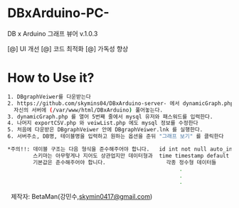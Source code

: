 # DBxArduino-PC-
DB x Arduino 그래프 뷰어 v.1.0.3

[@] UI 개선
[@] 코드 최적화
[@] 가독성 향상

# How to Use it?
```sh
1. DBgraphVeiwer를 다운받는다
2. https://github.com/skymins04/DBxArduino-server- 에서 dynamicGraph.php, exportCSV.php, veiwList.php 를 다운받아
  자신의 서버에 (/var/www/html/DBxArduino) 풀어놓는다.
3. dynamicGraph.php 를 열어 5번째 줄에서 mysql 유저와 패스워드를 입력한다.
4. 나머지 exportCSV.php 와 veiwList.php 에도 mysql 정보를 수정한다
5. 처음에 다운받은 DBgraphVeiwer 안에 DBgraphVeiwer.lnk 를 실행한다.
6. 서버주소, DB명, 테이블명을 입력하고 원하는 옵션을 준뒤 "그래프 보기" 를 클릭한다

*주의!!: 데이블 구조는 다음 형식을 준수해주어야 합니다.   id int not null auto_increment,
        스키마는 아무렇게나 지어도 상관업지만 데이터형과  time timestamp default current_timestamp,
        기본값은 준수해주어야 합니다.                   각종 정수형 데이터들
                                                      .
                                                      .
                                                      .
```

  
제작자: BetaMan(강민수,skymin0417@gmail.com)
